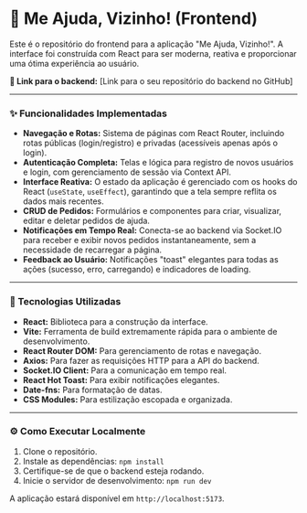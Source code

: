 # 🚀 Me Ajuda, Vizinho! (Frontend)

Este é o repositório do frontend para a aplicação "Me Ajuda, Vizinho!". A interface foi construída com React para ser moderna, reativa e proporcionar uma ótima experiência ao usuário.

**🔗 Link para o backend:** [Link para o seu repositório do backend no GitHub]

---

### ✨ Funcionalidades Implementadas

-   **Navegação e Rotas:** Sistema de páginas com React Router, incluindo rotas públicas (login/registro) e privadas (acessíveis apenas após o login).
-   **Autenticação Completa:** Telas e lógica para registro de novos usuários e login, com gerenciamento de sessão via Context API.
-   **Interface Reativa:** O estado da aplicação é gerenciado com os hooks do React (`useState`, `useEffect`), garantindo que a tela sempre reflita os dados mais recentes.
-   **CRUD de Pedidos:** Formulários e componentes para criar, visualizar, editar e deletar pedidos de ajuda.
-   **Notificações em Tempo Real:** Conecta-se ao backend via Socket.IO para receber e exibir novos pedidos instantaneamente, sem a necessidade de recarregar a página.
-   **Feedback ao Usuário:** Notificações "toast" elegantes para todas as ações (sucesso, erro, carregando) e indicadores de loading.

---

### 🔧 Tecnologias Utilizadas

-   **React:** Biblioteca para a construção da interface.
-   **Vite:** Ferramenta de build extremamente rápida para o ambiente de desenvolvimento.
-   **React Router DOM:** Para gerenciamento de rotas e navegação.
-   **Axios:** Para fazer as requisições HTTP para a API do backend.
-   **Socket.IO Client:** Para a comunicação em tempo real.
-   **React Hot Toast:** Para exibir notificações elegantes.
-   **Date-fns:** Para formatação de datas.
-   **CSS Modules:** Para estilização escopada e organizada.

---

### ⚙️ Como Executar Localmente

1.  Clone o repositório.
2.  Instale as dependências: `npm install`
3.  Certifique-se de que o backend esteja rodando.
4.  Inicie o servidor de desenvolvimento: `npm run dev`

A aplicação estará disponível em `http://localhost:5173`.